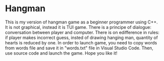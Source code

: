 # Hangman
This is my version of hangman game as a beginner programmer using C++.
It is not graphical, instead it is TUI game. There is a principe of dialogue: conversation between player and computer.
There is on edifference in rules: if player makes incorrect guess, insted of drawing hanging man, quantity of hearts is reduced by one.
In order to launch game, you need to copy words from words file and save it in "words.txt" file in Visual Studio Code.
Then, use source code and launch the game.
Hope you like it!
